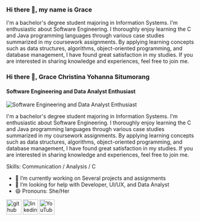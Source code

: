 ### Hi there 👋, my name is Grace


I'm a bachelor's degree student majoring in Information Systems. I'm enthusiastic about Software Engineering. I thoroughly enjoy learning the C and Java programming languages through various case studies summarized in my coursework assignments. By applying learning concepts such as data structures, algorithms, object-oriented programming, and database management, I have found great satisfaction in my studies. If you are interested in sharing knowledge and experiences, feel free to join me.

### Hi there 👋, Grace Christina Yohanna Situmorang
#### Software Engineering and Data Analyst Enthusiast
![Software Engineering and Data Analyst Enthusiast](https://www.linkedin.com/in/gracechristinays/)

I'm a bachelor's degree student majoring in Information Systems. I'm enthusiastic about Software Engineering. I thoroughly enjoy learning the C and Java programming languages through various case studies summarized in my coursework assignments. By applying learning concepts such as data structures, algorithms, object-oriented programming, and database management, I have found great satisfaction in my studies. If you are interested in sharing knowledge and experiences, feel free to join me.

Skills: Communication / Analysis / C

- 🔭 I’m currently working on Several projects and assignments 
- 🤔 I’m looking for help with Developer, UI/UX, and Data Analyst 
- 😄 Pronouns: She/Her 


[<img src='https://cdn.jsdelivr.net/npm/simple-icons@3.0.1/icons/github.svg' alt='github' height='40'>](https://github.com/gracesitumorang)  [<img src='https://cdn.jsdelivr.net/npm/simple-icons@3.0.1/icons/linkedin.svg' alt='linkedin' height='40'>](https://www.linkedin.com/in/gracechristinays/)  [<img src='https://cdn.jsdelivr.net/npm/simple-icons@3.0.1/icons/youtube.svg' alt='YouTube' height='40'>](https://www.youtube.com/channel/gracesitumorang)  



